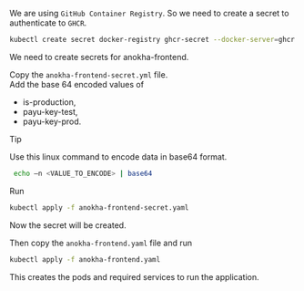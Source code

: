 We are using `GitHub Container Registry`. So we need to create a secret to authenticate to `GHCR`.

```bash
kubectl create secret docker-registry ghcr-secret --docker-server=ghcr.io --docker-username=<GH_USERNAME> --docker-password=<GH_ACCESS_TOKEN> --docker-email=<EMAIL>
```
We need to create secrets for anokha-frontend.

Copy the `anokha-frontend-secret.yml` file. <br>
Add the base 64 encoded values of 
- is-production,
- payu-key-test,
- payu-key-prod.

> [!TIP]  
> Use this linux command to encode data in base64 format. <br>
> ```bash
>  echo —n <VALUE_TO_ENCODE> | base64
> ```

Run
```bash
kubectl apply -f anokha-frontend-secret.yaml
``` 
Now the secret will be created.

Then copy the `anokha-frontend.yaml` file and run

```bash
kubectl apply -f anokha-frontend.yaml
``` 
This creates the pods and required services to run the application.
